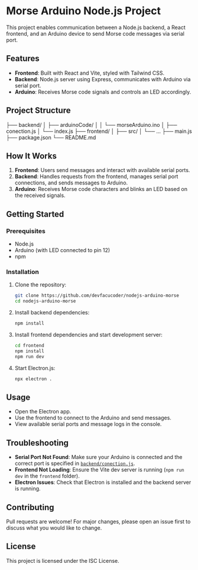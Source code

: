 # Morse Arduino Node.js Project

This project enables communication between a Node.js backend, a React frontend, and an Arduino device to send Morse code messages via serial port.

## Features

- **Frontend**: Built with React and Vite, styled with Tailwind CSS.
- **Backend**: Node.js server using Express, communicates with Arduino via serial port.
- **Arduino**: Receives Morse code signals and controls an LED accordingly.

## Project Structure

 ├── backend/
 │   ├── arduinoCode/
 │   │   └── morseArduino.ino
 │   ├── conection.js
 │   └── index.js
 ├── frontend/
 │   ├── src/
 │   └── ...
 ├── main.js
 ├── package.json
 └── README.md

## How It Works

1. **Frontend**: Users send messages and interact with available serial ports.
2. **Backend**: Handles requests from the frontend, manages serial port connections, and sends messages to Arduino.
3. **Arduino**: Receives Morse code characters and blinks an LED based on the received signals.

## Getting Started

### Prerequisites

- Node.js
- Arduino (with LED connected to pin 12)
- npm

### Installation

1. Clone the repository:
   ```sh
   git clone https://github.com/devfacucoder/nodejs-arduino-morse
   cd nodejs-arduino-morse
   ```
2. Install backend dependencies:
   ```sh
   npm install
   ```
3. Install frontend dependencies and start development server:
   ```sh
   cd frontend
   npm install
   npm run dev
   ```
4. Start Electron.js:
   ```sh
   npx electron .
   ```

## Usage

- Open the Electron app.
- Use the frontend to connect to the Arduino and send messages.
- View available serial ports and message logs in the console.

## Troubleshooting

- **Serial Port Not Found**: Make sure your Arduino is connected and the correct port is specified in [`backend/conection.js`](backend/conection.js).
- **Frontend Not Loading**: Ensure the Vite dev server is running (`npm run dev` in the `frontend` folder).
- **Electron Issues**: Check that Electron is installed and the backend server is running.

## Contributing

Pull requests are welcome! For major changes, please open an issue first to discuss what you would like to change.

## License

This project is licensed under the ISC License.
